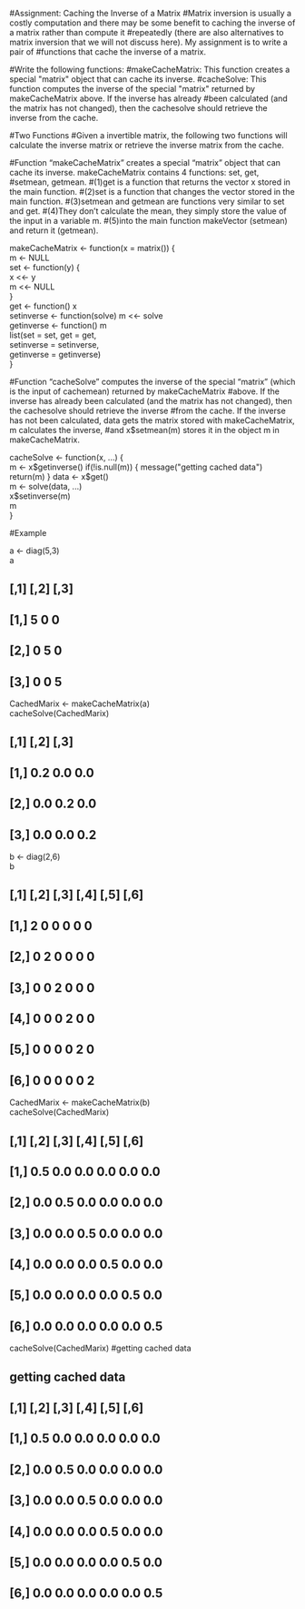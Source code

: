 #Assignment: Caching the Inverse of a Matrix
#Matrix inversion is usually a costly computation and there may be some benefit to caching the inverse of a matrix rather than compute it #repeatedly (there are also alternatives to matrix inversion that we will not discuss here). My assignment is to write a pair of #functions that cache the inverse of a matrix.

#Write the following functions:
#makeCacheMatrix: This function creates a special "matrix" object that can cache its inverse.
#cacheSolve: This function computes the inverse of the special "matrix" returned by makeCacheMatrix above. If the inverse has already #been calculated (and the matrix has not changed), then the cachesolve should retrieve the inverse from the cache.

#Two Functions
#Given a invertible matrix, the following two functions will calculate the inverse matrix or retrieve the inverse matrix from the cache.

#Function “makeCacheMatrix” creates a special “matrix” object that can cache its inverse. makeCacheMatrix contains 4 functions: set, get, #setmean, getmean.
#(1)get is a function that returns the vector x stored in the main function.
#(2)set is a function that changes the vector stored in the main function.
#(3)setmean and getmean are functions very similar to set and get.
#(4)They don’t calculate the mean, they simply store the value of the input in a variable m.
#(5)into the main function makeVector (setmean) and return it (getmean).

makeCacheMatrix <- function(x = matrix()) {  
      m <- NULL  
      set <- function(y) {  
            x <<- y  
            m <<- NULL  
      }  
      get <- function() x  
      setinverse <- function(solve) m <<- solve  
      getinverse <- function() m  
      list(set = set, get = get,  
           setinverse = setinverse,  
           getinverse = getinverse)  
}  

#Function “cacheSolve” computes the inverse of the special “matrix” (which is the input of cachemean) returned by makeCacheMatrix #above. If the inverse has already been calculated (and the matrix has not changed), then the cachesolve should retrieve the inverse #from the cache. If the inverse has not been calculated, data gets the matrix stored with makeCacheMatrix, m calculates the inverse, #and x$setmean(m) stores it in the object m in makeCacheMatrix.

cacheSolve <- function(x, ...) {  
      m <- x$getinverse()  
      if(!is.null(m)) {  
            message("getting cached data")  
            return(m)  
      }  
      data <- x$get()  
      m <- solve(data, ...)  
      x$setinverse(m)  
      m  
}  

#Example

a <- diag(5,3)  
a  

##      [,1] [,2] [,3]
## [1,]    5    0    0
## [2,]    0    5    0
## [3,]    0    0    5

CachedMarix <- makeCacheMatrix(a)  
cacheSolve(CachedMarix)  

##      [,1] [,2] [,3]
## [1,]  0.2  0.0  0.0
## [2,]  0.0  0.2  0.0
## [3,]  0.0  0.0  0.2

b <- diag(2,6)  
b  

##      [,1] [,2] [,3] [,4] [,5] [,6]
## [1,]    2    0    0    0    0    0
## [2,]    0    2    0    0    0    0
## [3,]    0    0    2    0    0    0
## [4,]    0    0    0    2    0    0
## [5,]    0    0    0    0    2    0
## [6,]    0    0    0    0    0    2

CachedMarix <- makeCacheMatrix(b)  
cacheSolve(CachedMarix)        

##      [,1] [,2] [,3] [,4] [,5] [,6]
## [1,]  0.5  0.0  0.0  0.0  0.0  0.0
## [2,]  0.0  0.5  0.0  0.0  0.0  0.0
## [3,]  0.0  0.0  0.5  0.0  0.0  0.0
## [4,]  0.0  0.0  0.0  0.5  0.0  0.0
## [5,]  0.0  0.0  0.0  0.0  0.5  0.0
## [6,]  0.0  0.0  0.0  0.0  0.0  0.5

cacheSolve(CachedMarix)   #getting cached data  
## getting cached data  
##      [,1] [,2] [,3] [,4] [,5] [,6]
## [1,]  0.5  0.0  0.0  0.0  0.0  0.0
## [2,]  0.0  0.5  0.0  0.0  0.0  0.0
## [3,]  0.0  0.0  0.5  0.0  0.0  0.0
## [4,]  0.0  0.0  0.0  0.5  0.0  0.0
## [5,]  0.0  0.0  0.0  0.0  0.5  0.0
## [6,]  0.0  0.0  0.0  0.0  0.0  0.5
